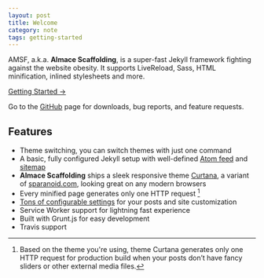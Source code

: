 ```yaml
---
layout: post
title: Welcome
category: note
tags: getting-started
---
```


AMSF, a.k.a. **Almace Scaffolding**, is a super-fast Jekyll framework fighting against the website obesity. It supports LiveReload, Sass, HTML minification, inlined stylesheets and more.

<p class="largetype">
  <a href="{{ '/getting-started.html' | relative_url }}">Getting Started →</a>
</p>

Go to the [GitHub](https://github.com/sparanoid/almace-scaffolding) page for downloads, bug reports, and feature requests.

## Features

- Theme switching, you can switch themes with just one command
- A basic, fully configured Jekyll setup with well-defined [Atom feed](https://github.com/sparanoid/almace-scaffolding/blob/master/_app/feed-atom.xml) and [sitemap](https://github.com/sparanoid/almace-scaffolding/blob/master/_app/sitemap.xml)
- **Almace Scaffolding** ships a sleek responsive theme [Curtana](https://github.com/amsf/amsf-curtana), a variant of [sparanoid.com](https://sparanoid.com/), looking great on any modern browsers
- Every minified page generates only one HTTP request [^1]
- [Tons of configurable settings](https://github.com/sparanoid/almace-scaffolding/blob/master/_config.init.yml) for your posts and site customization
- Service Worker support for lightning fast experience
- Built with Grunt.js for easy development
- Travis support

[^1]: Based on the theme you're using, theme Curtana generates only one HTTP request for production build when your posts don’t have fancy sliders or other external media files.
